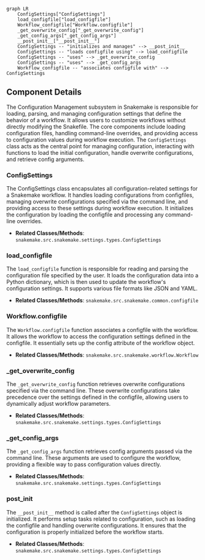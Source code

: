 ```mermaid
graph LR
    ConfigSettings["ConfigSettings"]
    load_configfile["load_configfile"]
    Workflow_configfile["Workflow.configfile"]
    _get_overwrite_config["_get_overwrite_config"]
    _get_config_args["_get_config_args"]
    __post_init__["__post_init__"]
    ConfigSettings -- "initializes and manages" --> __post_init__
    ConfigSettings -- "loads configfile using" --> load_configfile
    ConfigSettings -- "uses" --> _get_overwrite_config
    ConfigSettings -- "uses" --> _get_config_args
    Workflow_configfile -- "associates configfile with" --> ConfigSettings
```

## Component Details

The Configuration Management subsystem in Snakemake is responsible for loading, parsing, and managing configuration settings that define the behavior of a workflow. It allows users to customize workflows without directly modifying the Snakefile. The core components include loading configuration files, handling command-line overrides, and providing access to configuration values during workflow execution. The `ConfigSettings` class acts as the central point for managing configuration, interacting with functions to load the initial configuration, handle overwrite configurations, and retrieve config arguments.

### ConfigSettings
The ConfigSettings class encapsulates all configuration-related settings for a Snakemake workflow. It handles loading configurations from configfiles, managing overwrite configurations specified via the command line, and providing access to these settings during workflow execution. It initializes the configuration by loading the configfile and processing any command-line overrides.
- **Related Classes/Methods**: `snakemake.src.snakemake.settings.types.ConfigSettings`

### load_configfile
The `load_configfile` function is responsible for reading and parsing the configuration file specified by the user. It loads the configuration data into a Python dictionary, which is then used to update the workflow's configuration settings. It supports various file formats like JSON and YAML.
- **Related Classes/Methods**: `snakemake.src.snakemake.common.configfile`

### Workflow.configfile
The `Workflow.configfile` function associates a configfile with the workflow. It allows the workflow to access the configuration settings defined in the configfile. It essentially sets up the config attribute of the workflow object.
- **Related Classes/Methods**: `snakemake.src.snakemake.workflow.Workflow`

### _get_overwrite_config
The `_get_overwrite_config` function retrieves overwrite configurations specified via the command line. These overwrite configurations take precedence over the settings defined in the configfile, allowing users to dynamically adjust workflow parameters.
- **Related Classes/Methods**: `snakemake.src.snakemake.settings.types.ConfigSettings`

### _get_config_args
The `_get_config_args` function retrieves config arguments passed via the command line. These arguments are used to configure the workflow, providing a flexible way to pass configuration values directly.
- **Related Classes/Methods**: `snakemake.src.snakemake.settings.types.ConfigSettings`

### __post_init__
The `__post_init__` method is called after the `ConfigSettings` object is initialized. It performs setup tasks related to configuration, such as loading the configfile and handling overwrite configurations. It ensures that the configuration is properly initialized before the workflow starts.
- **Related Classes/Methods**: `snakemake.src.snakemake.settings.types.ConfigSettings`
